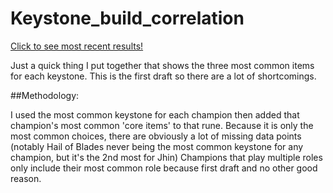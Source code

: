 # Keystone_build_correlation
[Click to see most recent results!](https://github.com/AlexReiff/Keystone_build_correlation/wiki)

Just a quick thing I put together that shows the three most common items for each keystone. This is the first draft so there are a lot of shortcomings.


##Methodology:

I used the most common keystone for each champion then added that champion's most common 'core items' to that rune. Because it is only the most common choices, there are obviously a lot of missing data points (notably Hail of Blades never being the most common keystone for any champion, but it's the 2nd most for Jhin)
Champions that play multiple roles only include their most common role because first draft and no other good reason.


